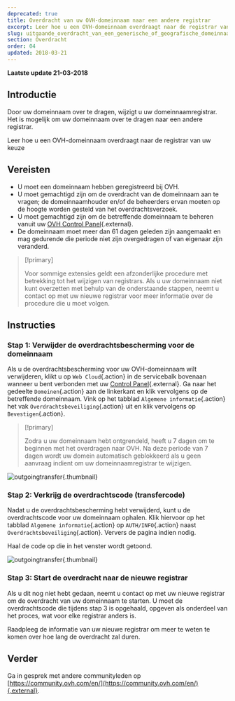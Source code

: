```yaml
---
deprecated: true
title: Overdracht van uw OVH-domeinnaam naar een andere registrar
excerpt: Leer hoe u een OVH-domeinnaam overdraagt naar de registrar van uw keuze
slug: uitgaande_overdracht_van_een_generische_of_geografische_domeinnaam
section: Overdracht
order: 04
updated: 2018-03-21
---
```


**Laatste update 21-03-2018**

## Introductie

Door uw domeinnaam over te dragen, wijzigt u uw domeinnaamregistrar. Het is mogelijk om uw domeinnaam over te dragen naar een andere registrar.

Leer hoe u een OVH-domeinnaam overdraagt naar de registrar van uw keuze

## Vereisten
- U moet een domeinnaam hebben geregistreerd bij OVH.
- U moet gemachtigd zijn om de overdracht van de domeinnaam aan te vragen; de domeinnaamhouder en/of de beheerders ervan moeten op de hoogte worden gesteld van het overdrachtsverzoek.
- U moet gemachtigd zijn om de betreffende domeinnaam te beheren vanuit uw [OVH Control Panel](https://www.ovh.com/auth/?action=gotomanager&from=https://www.ovh.nl/&ovhSubsidiary=nl){.external}.
- De domeinnaam moet meer dan 61 dagen geleden zijn aangemaakt en mag gedurende die periode niet zijn overgedragen of van eigenaar zijn veranderd.

> [!primary]
>
> Voor sommige extensies geldt een afzonderlijke procedure met betrekking tot het wijzigen van registrars. Als u uw domeinnaam niet kunt overzetten met behulp van de onderstaande stappen, neemt u contact op met uw nieuwe registrar voor meer informatie over de procedure die u moet volgen.
>

## Instructies

### Stap 1: Verwijder de overdrachtsbescherming voor de domeinnaam

Als u de overdrachtsbescherming voor uw OVH-domeinnaam wilt verwijderen, klikt u op `Web Cloud`{.action} in de servicebalk bovenaan wanneer u bent verbonden met uw [Control Panel](https://www.ovh.com/auth/?action=gotomanager&from=https://www.ovh.nl/&ovhSubsidiary=nl){.external}. Ga naar het gedeelte `Domeinen`{.action} aan de linkerkant en klik vervolgens op de betreffende domeinnaam. Vink op het tabblad `Algemene informatie`{.action} het vak `Overdrachtsbeveiliging`{.action} uit en klik vervolgens op `Bevestigen`{.action}.

> [!primary]
>
> Zodra u uw domeinnaam hebt ontgrendeld, heeft u 7 dagen om te beginnen met het overdragen naar OVH. Na deze periode van 7 dagen wordt uw domein automatisch geblokkeerd als u geen aanvraag indient om uw domeinnaamregistrar te wijzigen.
>

![outgoingtransfer](images/outgoing-transfer-step2.png){.thumbnail}

### Stap 2: Verkrijg de overdrachtscode (transfercode)

Nadat u de overdrachtsbescherming hebt verwijderd, kunt u de overdrachtscode voor uw domeinnaam ophalen. Klik hiervoor op het tabblad `Algemene informatie`{.action} op `AUTH/INFO`{.action} naast `Overdrachtsbeveiliging`{.action}. Ververs de pagina indien nodig.

Haal de code op die in het venster wordt getoond.

![outgoingtransfer](images/outgoing-transfer-step3.png){.thumbnail}

### Stap 3: Start de overdracht naar de nieuwe registrar

Als u dit nog niet hebt gedaan, neemt u contact op met uw nieuwe registrar om de overdracht van uw domeinnaam te starten. U moet de overdrachtscode die tijdens stap 3 is opgehaald, opgeven als onderdeel van het proces, wat voor elke registrar anders is.

Raadpleeg de informatie van uw nieuwe registrar om meer te weten te komen over hoe lang de overdracht zal duren.

## Verder

Ga in gesprek met andere communityleden op [https://community.ovh.com/en/](https://community.ovh.com/en/){.external}.